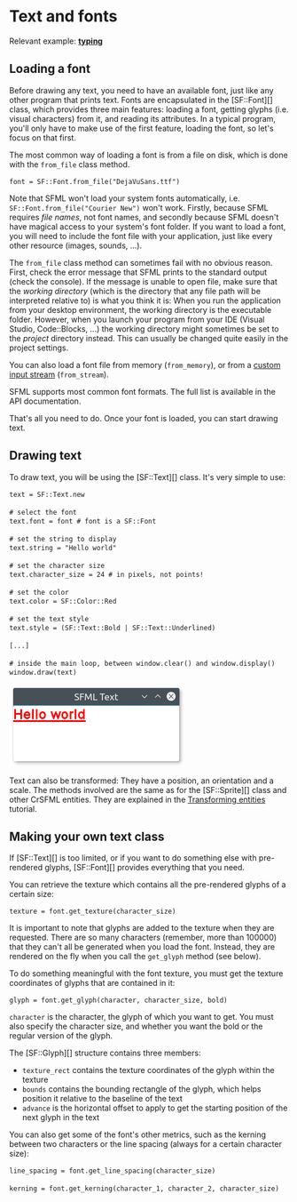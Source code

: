 # Text and fonts

Relevant example: **[typing](https://github.com/oprypin/crsfml/tree/master/examples/typing.cr)**

## Loading a font

Before drawing any text, you need to have an available font, just like any other program that prints text. Fonts are encapsulated in the [SF::Font][] class, which provides three main features: loading a font, getting glyphs (i.e. visual characters) from it, and reading its attributes. In a typical program, you'll only have to make use of the first feature, loading the font, so let's focus on that first.

The most common way of loading a font is from a file on disk, which is done with the `from_file` class method.

```crystal
font = SF::Font.from_file("DejaVuSans.ttf")
```

Note that SFML won't load your system fonts automatically, i.e. `SF::Font.from_file("Courier New")` won't work. Firstly, because SFML requires *file names*, not font names, and secondly because SFML doesn't have magical access to your system's font folder. If you want to load a font, you will need to include the font file with your application, just like every other resource (images, sounds, ...).

The `from_file` class method can sometimes fail with no obvious reason. First, check the error message that SFML prints to the standard output (check the console). If the message is unable to open file, make sure that the *working directory* (which is the directory that any file path will be interpreted relative to) is what you think it is: When you run the application from your desktop environment, the working directory is the executable folder. However, when you launch your program from your IDE (Visual Studio, Code::Blocks, ...) the working directory might sometimes be set to the *project* directory instead. This can usually be changed quite easily in the project settings.

You can also load a font file from memory (`from_memory`), or from a [custom input stream](../system/stream.md "Input streams tutorial") (`from_stream`).

SFML supports most common font formats. The full list is available in the API documentation.

That's all you need to do. Once your font is loaded, you can start drawing text.

## Drawing text

To draw text, you will be using the [SF::Text][] class. It's very simple to use:

```crystal
text = SF::Text.new

# select the font
text.font = font # font is a SF::Font

# set the string to display
text.string = "Hello world"

# set the character size
text.character_size = 24 # in pixels, not points!

# set the color
text.color = SF::Color::Red

# set the text style
text.style = (SF::Text::Bold | SF::Text::Underlined)

[...]

# inside the main loop, between window.clear() and window.display()
window.draw(text)
```

![](images/text-draw.png)

Text can also be transformed: They have a position, an orientation and a scale. The methods involved are the same as for the [SF::Sprite][] class and other CrSFML entities. They are explained in the [Transforming entities](transform.md "'Transforming entities' tutorial") tutorial.

## Making your own text class

If [SF::Text][] is too limited, or if you want to do something else with pre-rendered glyphs, [SF::Font][] provides everything that you need.

You can retrieve the texture which contains all the pre-rendered glyphs of a certain size:

```crystal
texture = font.get_texture(character_size)
```

It is important to note that glyphs are added to the texture when they are requested. There are so many characters (remember, more than 100000) that they can't all be generated when you load the font. Instead, they are rendered on the fly when you call the `get_glyph` method (see below).

To do something meaningful with the font texture, you must get the texture coordinates of glyphs that are contained in it:

```crystal
glyph = font.get_glyph(character, character_size, bold)
```

`character` is the character, the glyph of which you want to get. You must also specify the character size, and whether you want the bold or the regular version of the glyph.

The [SF::Glyph][] structure contains three members:

* `texture_rect` contains the texture coordinates of the glyph within the texture
* `bounds` contains the bounding rectangle of the glyph, which helps position it relative to the baseline of the text
* `advance` is the horizontal offset to apply to get the starting position of the next glyph in the text

You can also get some of the font's other metrics, such as the kerning between two characters or the line spacing (always for a certain character size):

```crystal
line_spacing = font.get_line_spacing(character_size)

kerning = font.get_kerning(character_1, character_2, character_size)
```
